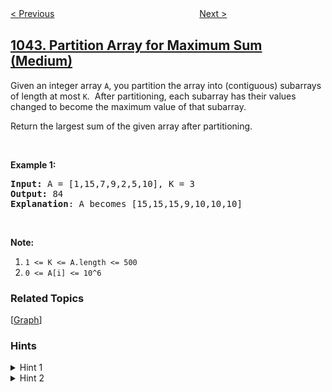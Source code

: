 <!--|This file generated by command(leetcode description); DO NOT EDIT.    |-->
<!--+----------------------------------------------------------------------+-->
<!--|@author    openset <openset.wang@gmail.com>                           |-->
<!--|@link      https://github.com/openset                                 |-->
<!--|@home      https://github.com/tonymontaro/leetcode-hints                        |-->
<!--+----------------------------------------------------------------------+-->

[< Previous](https://github.com/tonymontaro/leetcode-hints/tree/master/problems/flower-planting-with-no-adjacent "Flower Planting With No Adjacent")
　　　　　　　　　　　　　　　　
[Next >](https://github.com/tonymontaro/leetcode-hints/tree/master/problems/longest-duplicate-substring "Longest Duplicate Substring")

## [1043. Partition Array for Maximum Sum (Medium)](https://leetcode.com/problems/partition-array-for-maximum-sum "分隔数组以得到最大和")

<p>Given an integer array <code>A</code>, you partition the array into (contiguous) subarrays of length at most <code>K</code>.&nbsp; After partitioning, each subarray has their values changed to become the maximum value of that subarray.</p>

<p>Return the largest sum of the given array after partitioning.</p>

<p>&nbsp;</p>

<p><strong>Example 1:</strong></p>

<pre>
<strong>Input: </strong>A = <span id="example-input-1-1">[1,15,7,9,2,5,10]</span>, K = <span id="example-input-1-2">3</span>
<strong>Output: </strong><span id="example-output-1">84
</span><strong>Explanation</strong>: A becomes [15,15,15,9,10,10,10]</pre>

<p>&nbsp;</p>

<p><strong>Note:</strong></p>

<ol>
	<li><code>1 &lt;= K &lt;= A.length&nbsp;&lt;= 500</code></li>
	<li><code>0 &lt;= A[i] &lt;= 10^6</code></li>
</ol>

### Related Topics
  [[Graph](https://github.com/tonymontaro/leetcode-hints/tree/master/tag/graph/README.md)]

### Hints
<details>
<summary>Hint 1</summary>
Think dynamic programming:  dp[i] will be the answer for array A[0], ..., A[i-1].
</details>

<details>
<summary>Hint 2</summary>
For j = 1 .. k that keeps everything in bounds, dp[i] is the maximum of dp[i-j] + max(A[i-1], ..., A[i-j]) * j .
</details>
